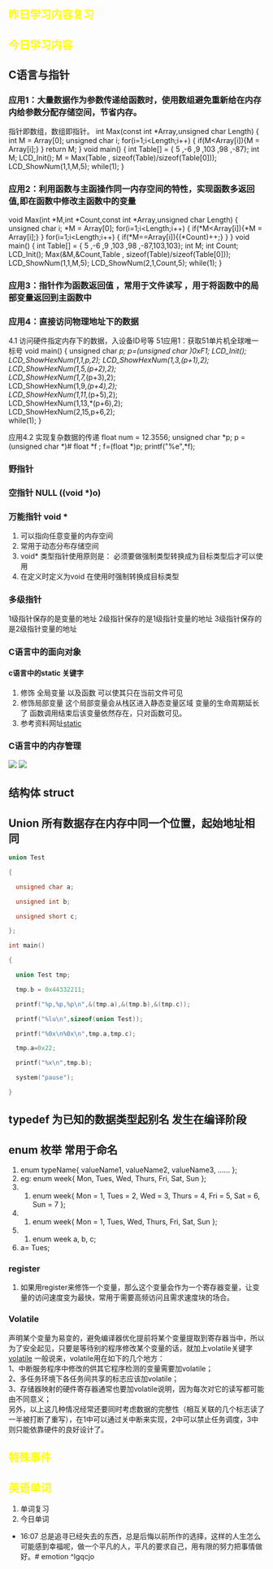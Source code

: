 ## <font color="yellow">昨日学习内容复习</font>
## <font color="yellow">今日学习内容</font>
## C语言与指针
### 应用1：大量数据作为参数传递给函数时，使用数组避免重新给在内存内给参数分配存储空间，节省内存。
指针即数组，数组即指针。
 int Max(const int *Array,unsigned char Length)
{
	int M = Array[0];
	unsigned char i;
	for(i=1;i<Length;i++)
	{
		if(M<Array[i]){M = Array[i];}
	}
	return M;
}
void main()
{
	int Table[] = { 5 ,-6 ,9 ,103 ,98 ,-87};
	int M;
	LCD_Init();
	M = Max(Table , sizeof(Table)/sizeof(Table[0]));
	LCD_ShowNum(1,1,M,5);
	while(1);
}

### 应用2：利用函数与主函操作同一内存空间的特性，实现函数多返回值,即在函数中修改主函数中的变量
 void Max(int *M,int *Count,const int *Array,unsigned char Length)
{
	unsigned char i;
	*M = Array[0];
	for(i=1;i<Length;i++)
	{
		if(*M<Array[i]){*M = Array[i];}
	}
	for(i=1;i<Length;i++)
	{
		if(*M==Array[i]){(*Count)++;}
	}
}
void main()
{
	int Table[] = { 5 ,-6 ,9 ,103 ,98 ,-87,103,103};
	int M;
	int Count;
	LCD_Init();
	Max(&M,&Count,Table , sizeof(Table)/sizeof(Table[0]));
	LCD_ShowNum(1,1,M,5);
	LCD_ShowNum(2,1,Count,5);
	while(1);
}

### 应用3：指针作为函数返回值 ，常用于文件读写 ，用于将函数中的局部变量返回到主函数中

### 应用4：直接访问物理地址下的数据

4.1 访问硬件指定内存下的数据，入设备ID号等
51应用1：获取51单片机全球唯一标号
void main()
{
	unsigned char *p;
	p=(unsigned char *)0xF1;
	LCD_Init();
  LCD_ShowHexNum(1,1,*p,2);	
	LCD_ShowHexNum(1,3,*(p+1),2);	
	LCD_ShowHexNum(1,5,*(p+2),2);	
	LCD_ShowHexNum(1,7,*(p+3),2);	
	LCD_ShowHexNum(1,9,*(p+4),2);	
	LCD_ShowHexNum(1,11,*(p+5),2);	
	LCD_ShowHexNum(1,13,*(p+6),2);	
  LCD_ShowHexNum(2,15,p+6,2);	
	while(1);
}

应用4.2  实现复杂数据的传递
float num = 12.3556;
  unsigned char *p;
  p = (unsigned char *)&num;
  float *f ;
  f=(float *)p;
  printf("%e",*f);

### 野指针
### 空指针 NULL ((void \*)o)
### 万能指针 void \* 
1. 可以指向任意变量的内存空间
2. 常用于动态分布存储空间
3. void* 类型指针使用原则是： 必须要做强制类型转换成为目标类型后才可以使用
4. 在定义时定义为void 在使用时强制转换成目标类型
### 多级指针
1级指针保存的是变量的地址
2级指针保存的是1级指针变量的地址
3级指针保存的是2级指针变量的地址
### C语言中的面向对象
#### c语言中的static 关键字
1. 修饰 全局变量 以及函数 可以使其只在当前文件可见
2. 修饰局部变量 这个局部变量会从栈区进入静态变量区域  变量的生命周期延长了 函数调用结束后该变量依然存在，只对函数可见。
3. 参考资料网址[static](https://blog.csdn.net/qq_53283658/article/details/122031321)
### C语言中的内存管理
![](https://private-warehouse-1317335037.cos.ap-guangzhou.myqcloud.com/Test/Screenshot%202023-04-10%20172342.png)
![](https://private-warehouse-1317335037.cos.ap-guangzhou.myqcloud.com/Test/Screenshot%202023-04-10%20172342.png)
## 结构体 struct

## Union 所有数据存在内存中同一个位置，起始地址相同
``` c
union Test

{

  unsigned char a;

  unsigned int b;

  unsigned short c;

};

int main()

{

  union Test tmp;

  tmp.b = 0x44332211;

  printf("%p,%p,%p\n",&(tmp.a),&(tmp.b),&(tmp.c));

  printf("%lu\n",sizeof(union Test));

  printf("%0x\n%0x\n",tmp.a,tmp.c);

  tmp.a=0x22;

  printf("%x\n",tmp.b);

  system("pause");

}
```

## typedef  为已知的数据类型起别名 发生在编译阶段

## enum 枚举  常用于命名

1. enum typeName{ valueName1, valueName2, valueName3, ...... };
2. eg: enum week{ Mon, Tues, Wed, Thurs, Fri, Sat, Sun };
3. 1.  enum week{ Mon = 1, Tues = 2, Wed = 3, Thurs = 4, Fri = 5, Sat = 6, Sun = 7 };
4. 1.  enum week{ Mon = 1, Tues, Wed, Thurs, Fri, Sat, Sun };
5. 1.  enum week a, b, c;
6. a= Tues;

### register
1. 如果用register来修饰一个变量，那么这个变量会作为一个寄存器变量，让变量的访问速度变为最快，常用于需要高频访问且需求速度块的场合。

### Volatile
声明某个变量为易变的，避免编译器优化提前将某个变量提取到寄存器当中，所以为了安全起见，只要是等待别的程序修改某个变量的话，就加上volatile关键字
[volatile](https://blog.csdn.net/qq_45467083/article/details/120102058)
一般说来，volatile用在如下的几个地方：  
1、中断服务程序中修改的供其它程序检测的变量需要加volatile；  
2、多任务环境下各任务间共享的标志应该加volatile；  
3、存储器映射的硬件寄存器通常也要加volatile说明，因为每次对它的读写都可能由不同意义；  
另外，以上这几种情况经常还要同时考虑数据的完整性（相互关联的几个标志读了一半被打断了重写），在1中可以通过关中断来实现，2中可以禁止任务调度，3中则只能依靠硬件的良好设计了。

## <font color="yellow">特殊事件</font>
## <font color="yellow">英语单词</font>
1. 单词复习
2. 今日单词



- 16:07 总是追寻已经失去的东西，总是后悔以前所作的选择，这样的人生怎么可能感到幸福呢，做一个平凡的人，平凡的要求自己，用有限的努力把事情做好。# emotion  ^lgqcjo